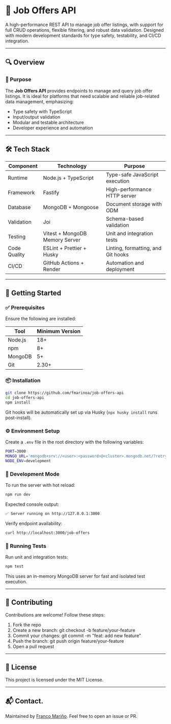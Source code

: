 # 📌 Job Offers API

A high-performance REST API to manage job offer listings, with support for full CRUD operations, flexible filtering, and robust data validation. Designed with modern development standards for type safety, testability, and CI/CD integration.

---

## 🔍 Overview

### 🎯 Purpose

The **Job Offers API** provides endpoints to manage and query job offer listings. It is ideal for platforms that need scalable and reliable job-related data management, emphasizing:

- Type safety with TypeScript
- Input/output validation
- Modular and testable architecture
- Developer experience and automation

---

## 🛠️ Tech Stack

| Component    | Technology                     | Purpose                            |
| ------------ | ------------------------------ | ---------------------------------- |
| Runtime      | Node.js + TypeScript           | Type-safe JavaScript execution     |
| Framework    | Fastify                        | High-performance HTTP server       |
| Database     | MongoDB + Mongoose             | Document storage with ODM          |
| Validation   | Joi                            | Schema-based validation            |
| Testing      | Vitest + MongoDB Memory Server | Unit and integration tests         |
| Code Quality | ESLint + Prettier + Husky      | Linting, formatting, and Git hooks |
| CI/CD        | GitHub Actions + Render        | Automation and deployment          |

---

## 🚀 Getting Started

### ✅ Prerequisites

Ensure the following are installed:

| Tool    | Minimum Version |
| ------- | --------------- |
| Node.js | 18+             |
| npm     | 8+              |
| MongoDB | 5+              |
| Git     | 2.30+           |

### 📦 Installation

```bash
git clone https://github.com/fmarinoa/job-offers-api
cd job-offers-api
npm install
```

Git hooks will be automatically set up via Husky (`npx husky install` runs post-install).

### ⚙️ Environment Setup

Create a `.env` file in the root directory with the following variables:

```bash
PORT=3000
MONGO_URL='mongodb+srv://<user>:<password>@<cluster>.mongodb.net/?retryWrites=true&w=majority&appName=<AppCluster>'
NODE_ENV=development
```

### 🧪 Development Mode

To run the server with hot reload:

```bash
npm run dev
```

Expected console output:

```bash
✅ Server running on http://127.0.0.1:3000
```

Verify endpoint availability:

```bash
curl http://localhost:3000/job-offers
```

### 🧪 Running Tests

Run unit and integration tests:

```bash
npm test
```

This uses an in-memory MongoDB server for fast and isolated test execution.

---

## 🤝 Contributing

Contributions are welcome! Follow these steps:

1. Fork the repo
2. Create a new branch: git checkout -b feature/your-feature
3. Commit your changes: git commit -m "feat: add new feature"
4. Push the branch: git push origin feature/your-feature
5. Open a pull request

---

## 📄 License

This project is licensed under the MIT License.

---

## 📬 Contact.

Maintained by [Franco Mariño](https://francomarino.vercel.app/). Feel free to open an issue or PR.
